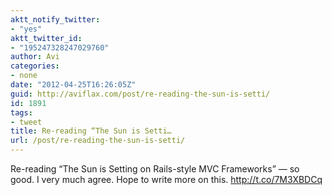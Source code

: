 ```yaml
---
aktt_notify_twitter:
- "yes"
aktt_twitter_id:
- "195247328247029760"
author: Avi
categories:
- none
date: "2012-04-25T16:26:05Z"
guid: http://aviflax.com/post/re-reading-the-sun-is-setti/
id: 1891
tags:
- tweet
title: Re-reading “The Sun is Setti…
url: /post/re-reading-the-sun-is-setti/
---
```

Re-reading “The Sun is Setting on Rails-style MVC Frameworks” — so good. I very much agree. Hope to write more on this. <a href="http://t.co/7M3XBDCq" rel="nofollow">http://t.co/7M3XBDCq</a>